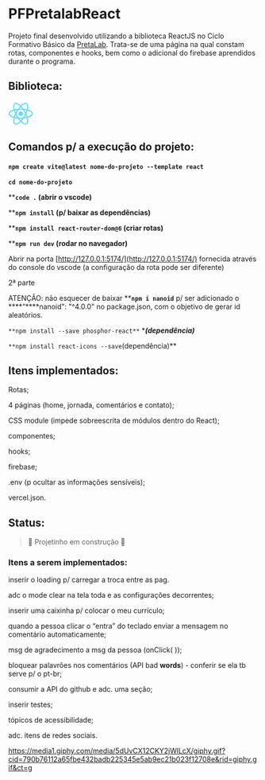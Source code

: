 # PFPretalabReact

Projeto final desenvolvido utilizando a biblioteca ReactJS no Ciclo Formativo Básico da [PretaLab](https://www.pretalab.com/). Trata-se de uma página na qual constam rotas, componentes e hooks, bem como o adicional do firebase aprendidos durante o programa.

## Biblioteca:

  <img align="center" alt="logoReact" height="50" width="50" src="https://raw.githubusercontent.com/devicons/devicon/master/icons/react/react-original.svg">

## Comandos p/ a execução do projeto:

****`npm create vite@latest nome-do-projeto --template react`**** 

****`cd nome-do-projeto`**** 

****`code .` (abrir o vscode)**

****`npm install` (p/ baixar as dependências)**

****`npm install react-router-dom@6` (criar rotas)**

****`npm run dev`  (rodar no navegador)**

Abrir na porta [http://127.0.0.1:5174/](http://127.0.0.1:5174/)  fornecida através do console do vscode (a configuração da rota pode ser diferente)

2ª parte

ATENÇÃO: não esquecer de baixar ****`npm i nanoid`** p/ ser adicionado o ****“****nanoid": "^4.0.0" no package.json, com o objetivo de gerar id aleatórios.

`**npm install --save phosphor-react**` ****(dependência)***

`**npm install react-icons --save`(dependência)**

## Itens implementados:

Rotas;

4 páginas (home, jornada, comentários e contato);

CSS module (impede sobreescrita de módulos dentro do React); 

componentes;

hooks;

firebase;

.env (p ocultar as informações sensíveis);

vercel.json.

## Status:

> :construction: Projetinho em construção :construction:

### Itens a serem implementados:

inserir o loading p/ carregar a troca entre as pag.

adc o mode clear na tela toda e as configurações decorrentes;

inserir uma caixinha p/ colocar o meu currículo;

quando a pessoa clicar o “entra” do teclado enviar a mensagem no comentário automaticamente;

msg de agradecimento a msg da pessoa (onClick( ));

bloquear palavrões nos comentários (API bad **words**) - conferir se ela tb serve p/ o pt-br;

consumir a API do github e adc. uma seção;

inserir testes;

tópicos de acessibilidade;

adc. itens de redes sociais.

https://media1.giphy.com/media/5dUvCX12CKY2jWlLcX/giphy.gif?cid=790b76112a65fbe432badb225345e5ab9ec21b023f12708e&rid=giphy.gif&ct=g
